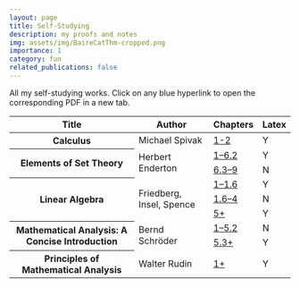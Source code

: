 ```yaml
---
layout: page
title: Self-Studying
description: my proofs and notes
img: assets/img/BaireCatThm-cropped.png
importance: 1
category: fun
related_publications: false
---
```


All my self-studying works. Click on any blue hyperlink to open the corresponding PDF in a new tab. 

<table class="table">
  <thead>
    <tr>
      <th scope="col">Title</th>
      <th scope="col">Author</th>
      <th scope="col">Chapters</th>
      <th scope="col">Latex</th>
    </tr>
  </thead>
  <tbody>
    <tr>
      <th scope="row">Calculus</th>
      <td>Michael Spivak</td>
      <td><a href="https://grassglass.github.io/assets/pdf/Self-Study-PDFs/Spivak's-Calculus.pdf" target="_blank">1-2</a></td>
      <td>Y</td>
    </tr>
    <tr>
      <th scope="row" rowspan=2>Elements of Set Theory</th>
      <td rowspan=2>Herbert Enderton</td>
      <td><a href="https://grassglass.github.io/assets/pdf/Self-Study-PDFs/Enderton'sElementsofSetTheory.pdf" target="_blank">1–6.2</a></td>
      <td>Y</td>
    </tr>
    <tr>
      <td><a href="https://grassglass.github.io/assets/pdf/Self-Study-PDFs/Enderton-Handwritten.pdf" target="_blank">6.3–9</a></td>
      <td colspan="2">N</td>
    </tr>
    <tr>
      <th scope="row" rowspan=3>Linear Algebra</th>
      <td rowspan=3>Friedberg, Insel, Spence</td>
      <td><a href="https://grassglass.github.io/assets/pdf/Self-Study-PDFs/Linear-Algebra-By-FIS.pdf" target="_blank">1–1.6</a></td>
      <td>Y</td>
    </tr>
    <tr>
      <td><a href="https://grassglass.github.io/assets/pdf/Self-Study-PDFs/FIS-Handwritten.pdf" target="_blank">1.6–4</a></td>
      <td colspan="2">N</td>
    </tr>
    <tr>
      <td><a href="https://grassglass.github.io/assets/pdf/Self-Study-PDFs/FIS-new.pdf" target="_blank">5+</a></td>
      <td colspan="2">Y</td>
    </tr>
    <tr>
      <th scope="row" rowspan=2>Mathematical Analysis: A Concise Introduction</th>
      <td rowspan=2>Bernd Schröder</td>
      <td><a href="https://grassglass.github.io/assets/pdf/Self-Study-PDFs/Schroder-Handwritten.pdf" target="_blank">1–5.2</a></td>
      <td>N</td>
    </tr>
    <tr>
      <td><a href="https://grassglass.github.io/assets/pdf/Self-Study-PDFs/Schroder.pdf" target="_blank">5.3+</a></td>
      <td colspan="2">Y</td>
    </tr>
    <tr>
      <th scope="row">Principles of Mathematical Analysis</th>
      <td>Walter Rudin</td>
      <td><a href="https://grassglass.github.io/assets/pdf/Self-Study-PDFs/Rudin.pdf" target="_blank">1+</a></td>
      <td>Y</td>
    </tr>
  </tbody>
</table>